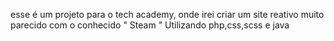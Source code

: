 esse é um projeto para o tech academy, onde irei criar um site reativo muito parecido com o conhecido " Steam " Utilizando php,css,scss e java

